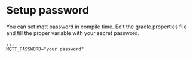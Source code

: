 # Setup password
You can set mqtt password in compile time. Edit the gradle.properties file and fill the proper variable with your secret password.

```
...
MQTT_PASSWORD="your password"
```
